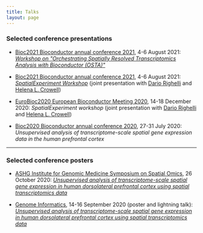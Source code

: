 ```yaml
---
title: Talks
layout: page
---
```



### Selected conference presentations

- [Bioc2021 Bioconductor annual conference 2021](https://bioc2021.bioconductor.org/), 4-6 August 2021: [*Workshop on "Orchestrating Spatially Resolved Transcriptomics Analysis with Bioconductor (OSTA)"*](https://lmweber.org/OSTAWorkshopBioc2021/)

- [Bioc2021 Bioconductor annual conference 2021](https://bioc2021.bioconductor.org/), 4-6 August 2021: [*SpatialExperiment Workshop*](https://github.com/drighelli/SpatialExperiment_Bioc2021) (joint presentation with [Dario Righelli](https://github.com/drighelli) and [Helena L. Crowell](https://helenalc.github.io/))

- [EuroBioc2020 European Bioconductor Meeting 2020](https://eurobioc2020.bioconductor.org/), 14-18 December 2020: *SpatialExperiment workshop* (joint presentation with [Dario Righelli](https://github.com/drighelli) and [Helena L. Crowell](https://helenalc.github.io/))

- [Bioc2020 Bioconductor annual conference 2020](http://bioc2020.bioconductor.org/), 27-31 July 2020: *Unsupervised analysis of transcriptome-scale spatial gene expression data in the human prefrontal cortex*


---


### Selected conference posters

- [ASHG Institute for Genomic Medicine Symposium on Spatial Omics](https://igmsymposium.weebly.com/), 26 October 2020: [*Unsupervised analysis of transcriptome-scale spatial gene expression in human dorsolateral prefrontal cortex using spatial transcriptomics data*](https://zenodo.org/record/4110719)

- [Genome Informatics](https://coursesandconferences.wellcomeconnectingscience.org/event/genome-informatics-virtual-conference-20200914/), 14-16 September 2020 (poster and lightning talk): [*Unsupervised analysis of transcriptome-scale spatial gene expression in human dorsolateral prefrontal cortex using spatial transcriptomics data*](https://zenodo.org/record/4110719)

